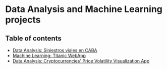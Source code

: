 # Data Analysis and Machine Learning projects

## Table of contents
* [Data Analysis: Siniestros viales en CABA](https://github.com/ivan-svetlich/data-analysis/tree/main/siniestros_caba)
* [Machine Learning: Titanic WebApp](https://github.com/ivan-svetlich/data-analysis/tree/main/titanic_web_app)
* [Data Analysis: Cryptocurrencies' Price Volatility Visualization App](https://github.com/ivan-svetlich/data-analysis/tree/main/cryptos_volatility)
